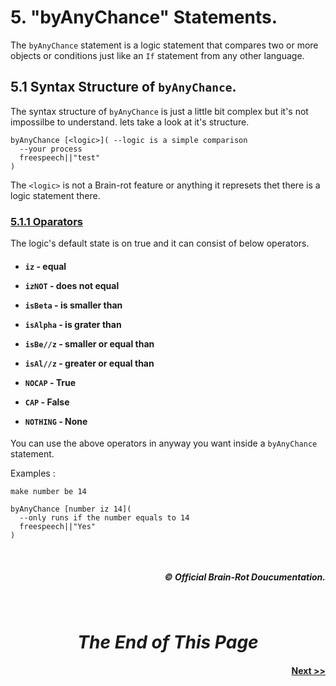 # **5. "byAnyChance" Statements.**
The `byAnyChance` statement is a logic statement that compares two or more objects or conditions just like an `If` statement from any other language.

## **5.1 Syntax Structure of `byAnyChance`.**
The syntax structure of `byAnyChance` is just a little bit complex but it's not impossilbe to understand. lets take a look at it's structure.

```brainrot
byAnyChance [<logic>]( --logic is a simple comparison
  --your process
  freespeech||"test"
)
```
The `<logic>` is not a Brain-rot feature or anything it represets thet there is a logic statement there.

### **<u>5.1.1 Oparators</u>**
The logic's default state is on true and it can consist of below operators.
<h4>


- **`iz`** - equal

- **`izNOT`** - does not equal

- **`isBeta`** - is smaller than

- **`isAlpha`** - is grater than

- **`isBe//z`** - smaller or equal than

- **`isAl//z`** - greater or equal than

- **`NOCAP`** - True

- **`CAP`** - False

- **`NOTHING`** - None
</h4>

You can use the above operators in anyway you want inside a `byAnyChance` statement. 

Examples :
```brainrot
make number be 14

byAnyChance [number iz 14]( 
  --only runs if the number equals to 14
  freespeech||"Yes"
)
```

<br>
<h5 align="right">© Official Brain-Rot Doucumentation.</h5>
<br>

#
# <center>_**The End of This Page**_</center>

#### <center align="right">[Next >>](./whenItsNot.md)</center>